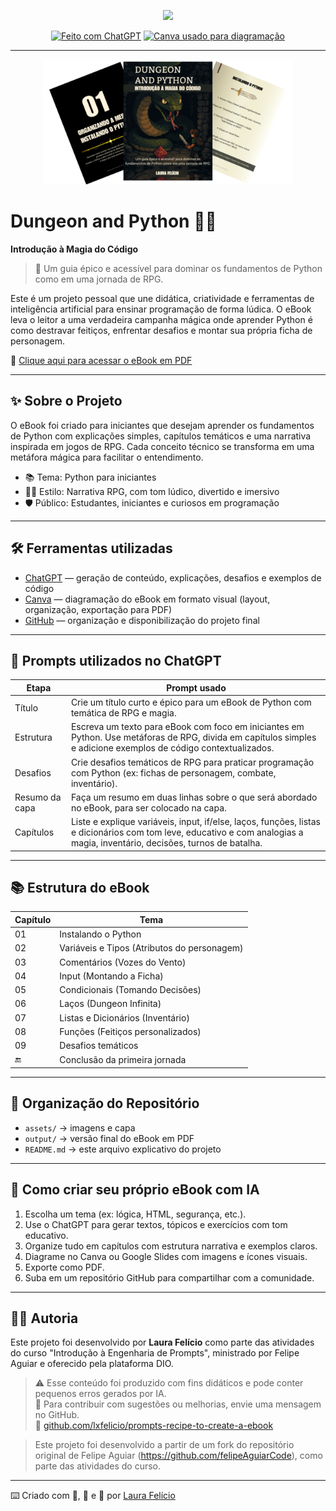 <p align="center">
    <img width="100" src=".github/assets/banner.png">
</p>

<p align="center">
<a href="https://chat.openai.com/"><img src="https://img.shields.io/badge/Gerado%20com-ChatGPT-blue?logo=openai&logoColor=white" alt="Feito com ChatGPT"></a>
<a href="https://www.canva.com/"><img src="https://img.shields.io/badge/Diagramação-Canva-purple?logo=canva" alt="Canva usado para diagramação"></a>
</p>

-------

<p align="center">
<img 
    src="./assets/banner-readme.png"
    width="400"  
/>
</p>

# Dungeon and Python 🐍🎲  
**Introdução à Magia do Código**

> 📘 Um guia épico e acessível para dominar os fundamentos de Python como em uma jornada de RPG.

Este é um projeto pessoal que une didática, criatividade e ferramentas de inteligência artificial para ensinar programação de forma lúdica. O eBook leva o leitor a uma verdadeira campanha mágica onde aprender Python é como destravar feitiços, enfrentar desafios e montar sua própria ficha de personagem.

📖 [Clique aqui para acessar o eBook em PDF](output/ebook%20-%20dungeon%20and%20python.pdf)

---

## ✨ Sobre o Projeto

O eBook foi criado para iniciantes que desejam aprender os fundamentos de Python com explicações simples, capítulos temáticos e uma narrativa inspirada em jogos de RPG. Cada conceito técnico se transforma em uma metáfora mágica para facilitar o entendimento.

- 📚 Tema: Python para iniciantes
- 🧙‍♀️ Estilo: Narrativa RPG, com tom lúdico, divertido e imersivo
- 🛡️ Público: Estudantes, iniciantes e curiosos em programação

---

## 🛠️ Ferramentas utilizadas

- [ChatGPT](https://chat.openai.com) — geração de conteúdo, explicações, desafios e exemplos de código
- [Canva](https://www.canva.com) — diagramação do eBook em formato visual (layout, organização, exportação para PDF)
- [GitHub](https://github.com/lxfelicio) — organização e disponibilização do projeto final

---

## 📜 Prompts utilizados no ChatGPT

| Etapa          | Prompt usado                                                                                                                                                               |
|----------------|----------------------------------------------------------------------------------------------------------------------------------------------------------------------------|
| Título         | Crie um título curto e épico para um eBook de Python com temática de RPG e magia.                                                                                         |
| Estrutura      | Escreva um texto para eBook com foco em iniciantes em Python. Use metáforas de RPG, divida em capítulos simples e adicione exemplos de código contextualizados.           |
| Desafios       | Crie desafios temáticos de RPG para praticar programação com Python (ex: fichas de personagem, combate, inventário).                                                      |
| Resumo da capa | Faça um resumo em duas linhas sobre o que será abordado no eBook, para ser colocado na capa.                                                                              |
| Capítulos      | Liste e explique variáveis, input, if/else, laços, funções, listas e dicionários com tom leve, educativo e com analogias a magia, inventário, decisões, turnos de batalha.|

---

## 📚 Estrutura do eBook

| Capítulo | Tema                                         |
|----------|----------------------------------------------|
| 01       | Instalando o Python                         |
| 02       | Variáveis e Tipos (Atributos do personagem) |
| 03       | Comentários (Vozes do Vento)                |
| 04       | Input (Montando a Ficha)                    |
| 05       | Condicionais (Tomando Decisões)             |
| 06       | Laços (Dungeon Infinita)                    |
| 07       | Listas e Dicionários (Inventário)           |
| 08       | Funções (Feitiços personalizados)           |
| 09       | Desafios temáticos                          |
| 🔚       | Conclusão da primeira jornada               |

---

## 📂 Organização do Repositório

- `assets/` → imagens e capa
- `output/` → versão final do eBook em PDF
- `README.md` → este arquivo explicativo do projeto

---

## 🚀 Como criar seu próprio eBook com IA

1. Escolha um tema (ex: lógica, HTML, segurança, etc.).
2. Use o ChatGPT para gerar textos, tópicos e exercícios com tom educativo.
3. Organize tudo em capítulos com estrutura narrativa e exemplos claros.
4. Diagrame no Canva ou Google Slides com imagens e ícones visuais.
5. Exporte como PDF.
6. Suba em um repositório GitHub para compartilhar com a comunidade.

---

## 🧙‍♀️ Autoria

Este projeto foi desenvolvido por **Laura Felício** como parte das atividades do curso "Introdução à Engenharia de Prompts", ministrado por Felipe Aguiar e oferecido pela plataforma DIO.

> ⚠️ Esse conteúdo foi produzido com fins didáticos e pode conter pequenos erros gerados por IA.  
> 💬 Para contribuir com sugestões ou melhorias, envie uma mensagem no GitHub.  
> 🔗 [github.com/lxfelicio/prompts-recipe-to-create-a-ebook](https://github.com/lxfelicio/prompts-recipe-to-create-a-ebook)


> Este projeto foi desenvolvido a partir de um fork do repositório original de Felipe Aguiar (https://github.com/felipeAguiarCode), como parte das atividades do curso.

---

⌨️  Criado com 🐍, 🎲 e 💜 por [Laura Felício](https://github.com/lxfelicio)